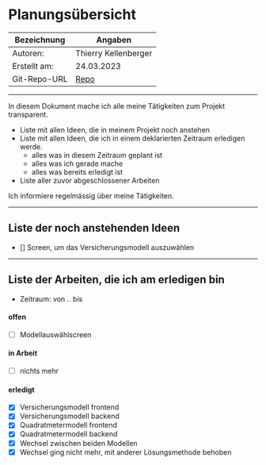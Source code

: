 # <Projekt> Planungsübersicht

| Bezeichnung    | Angaben        |
| -------------- | ---------------|
| Autoren:       |Thierry Kellenberger|
| Erstellt am:   |24.03.2023  |
| Git-Repo-URL   | [Repo](https://github.com/DreamCat04/Versicherungsrechner_TK) |

---

In diesem Dokument mache ich alle meine Tätigkeiten zum Projekt transparent.

* Liste mit allen Ideen, die in meinem Projekt noch anstehen
* Liste mit allen Ideen, die ich in einem deklarierten Zeitraum erledigen werde.
   * alles was in diesem Zeitraum geplant ist
   * alles was ich gerade mache
   * alles was bereits erledigt ist
* Liste aller zuvor abgeschlossener Arbeiten
   
Ich informiere regelmässig über meine Tätigkeiten.

   
---

## Liste der noch anstehenden Ideen

* [] Screen, um das Versicherungsmodell auszuwählen

---

## Liste der Arbeiten, die ich am erledigen bin

* Zeitraum: von .. bis

#### offen

* [ ] Modellauswählscreen

#### in Arbeit

* [ ] nichts mehr

#### erledigt

* [x] Versicherungsmodell frontend
* [x] Versicherungsmodell backend
* [x] Quadratmetermodell frontend
* [x] Quadratmetermodell backend
* [x] Wechsel zwischen beiden Modellen
* [x] Wechsel ging nicht mehr, mit anderer Lösungsmethode behoben
